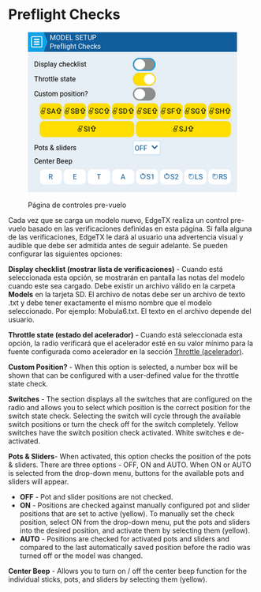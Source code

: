 # Preflight Checks

<figure><img src="../../../../.gitbook/assets/preflightchecks.png" alt=""><figcaption><p>Página de controles pre-vuelo</p></figcaption></figure>

Cada vez que se carga un modelo nuevo, EdgeTX realiza un control pre-vuelo basado en las verificaciones definidas en esta página. Si falla alguna de las verificaciones, EdgeTX le dará al usuario una advertencia visual y audible que debe ser admitida antes de seguir adelante. Se pueden configurar las siguientes opciones:

**Display checklist (mostrar lista de verificaciones)** - Cuando está seleccionada esta opción, se mostrarán en pantalla las notas del modelo cuando este sea cargado. Debe existir un archivo válido en la carpeta **Models** en la tarjeta SD. El archivo de notas debe ser un archivo de texto .txt y debe tener exactamente el mismo nombre que el modelo seleccionado. Por ejemplo: Mobula6.txt. El texto en el archivo depende del usuario.

**Throttle state (estado del acelerador)** - Cuando está seleccionada esta opción, la radio verificará que el acelerador esté en su valor mínimo para la fuente configurada como acelerador en la sección [Throttle (acelerador)](throttle.md).

**Custom Position?** -  When this option is selected, a number box will be shown that can be configured with a user-defined value for the throttle state check. &#x20;

**Switches** - The section displays all the switches that are configured on the radio and allows you to select which position is the correct position for the switch state check. Selecting the switch will cycle through the available switch positions or turn the check off for the switch completely. Yellow switches have the switch position check activated. White switches e de-activated.

**Pots & Sliders**- When activated, this option checks the position of the pots & sliders. There are three options - OFF, ON and AUTO. When ON or AUTO is selected from the drop-down menu, buttons for the available pots and sliders will appear.&#x20;

* **OFF** - Pot and slider positions are not checked.
* **ON** - Positions are checked against manually configured pot and slider positions that are set to active (yellow). To manually set the check position, select ON from the drop-down menu, put the pots and sliders into the desired position, and activate them by selecting them (yellow).
* **AUTO** - Positions are checked for activated pots and sliders and compared to the last automatically saved position before the radio was turned off or the model was changed.

**Center Beep** - Allows you to turn on / off the center beep function for the individual sticks, pots, and sliders by selecting them (yellow).&#x20;
